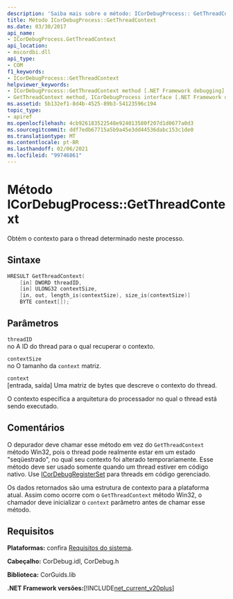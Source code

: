 ```yaml
---
description: 'Saiba mais sobre o método: ICorDebugProcess:: GetThreadContext'
title: Método ICorDebugProcess::GetThreadContext
ms.date: 03/30/2017
api_name:
- ICorDebugProcess.GetThreadContext
api_location:
- mscordbi.dll
api_type:
- COM
f1_keywords:
- ICorDebugProcess::GetThreadContext
helpviewer_keywords:
- ICorDebugProcess::GetThreadContext method [.NET Framework debugging]
- GetThreadContext method, ICorDebugProcess interface [.NET Framework debugging]
ms.assetid: 5b132ef1-8d4b-4525-89b3-54123596c194
topic_type:
- apiref
ms.openlocfilehash: 4cb926183522548e924013580f207d1d0677a0d3
ms.sourcegitcommit: ddf7edb67715a5b9a45e3dd44536dabc153c1de0
ms.translationtype: MT
ms.contentlocale: pt-BR
ms.lasthandoff: 02/06/2021
ms.locfileid: "99746861"
---
```

# <a name="icordebugprocessgetthreadcontext-method"></a>Método ICorDebugProcess::GetThreadContext

Obtém o contexto para o thread determinado neste processo.  
  
## <a name="syntax"></a>Sintaxe  
  
```cpp  
HRESULT GetThreadContext(  
    [in] DWORD threadID,  
    [in] ULONG32 contextSize,  
    [in, out, length_is(contextSize), size_is(contextSize)]  
    BYTE context[]);  
```  
  
## <a name="parameters"></a>Parâmetros  

 `threadID`  
 no A ID do thread para o qual recuperar o contexto.  
  
 `contextSize`  
 no O tamanho da `context` matriz.  
  
 `context`  
 [entrada, saída] Uma matriz de bytes que descreve o contexto do thread.  
  
 O contexto especifica a arquitetura do processador no qual o thread está sendo executado.  
  
## <a name="remarks"></a>Comentários  

 O depurador deve chamar esse método em vez do `GetThreadContext` método Win32, pois o thread pode realmente estar em um estado "seqüestrado", no qual seu contexto foi alterado temporariamente. Esse método deve ser usado somente quando um thread estiver em código nativo. Use [ICorDebugRegisterSet](icordebugregisterset-interface.md) para threads em código gerenciado.  
  
 Os dados retornados são uma estrutura de contexto para a plataforma atual. Assim como ocorre com o `GetThreadContext` método Win32, o chamador deve inicializar o `context` parâmetro antes de chamar esse método.  
  
## <a name="requirements"></a>Requisitos  

 **Plataformas:** confira [Requisitos do sistema](../../get-started/system-requirements.md).  
  
 **Cabeçalho:** CorDebug.idl, CorDebug.h  
  
 **Biblioteca:** CorGuids.lib  
  
 **.NET Framework versões:**[!INCLUDE[net_current_v20plus](../../../../includes/net-current-v20plus-md.md)]
